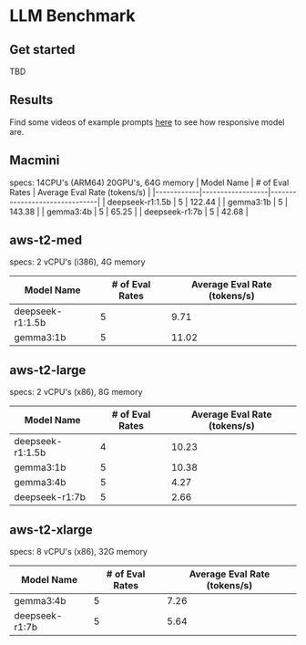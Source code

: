 # LLM Benchmark

## Get started 
TBD

## Results

Find some videos of example prompts [here](https://app.clickup.com/t/86c32ythz) to see how responsive model are.

## Macmini
specs: 14CPU's (ARM64) 20GPU's, 64G memory
| Model Name | # of Eval Rates | Average Eval Rate (tokens/s) |
|------------|------------------|-------------------------------|
| deepseek-r1:1.5b | 5 | 122.44 |
| gemma3:1b | 5 | 143.38 |
| gemma3:4b | 5 | 65.25 |
| deepseek-r1:7b | 5 | 42.68 |

## aws-t2-med
specs: 2 vCPU's (i386), 4G memory

| Model Name | # of Eval Rates | Average Eval Rate (tokens/s) |
|------------|------------------|-------------------------------|
| deepseek-r1:1.5b | 5 | 9.71 |
| gemma3:1b | 5 | 11.02 |


## aws-t2-large
specs: 2 vCPU's (x86), 8G memory

| Model Name | # of Eval Rates | Average Eval Rate (tokens/s) |
|------------|------------------|-------------------------------|
| deepseek-r1:1.5b | 4 | 10.23 |
| gemma3:1b | 5 | 10.38 |
| gemma3:4b | 5 | 4.27 |
| deepseek-r1:7b | 5 | 2.66 |

## aws-t2-xlarge
specs: 8 vCPU's (x86), 32G memory

| Model Name | # of Eval Rates | Average Eval Rate (tokens/s) |
|------------|------------------|-------------------------------|
| gemma3:4b | 5 | 7.26 |
| deepseek-r1:7b | 5 | 5.64 |
